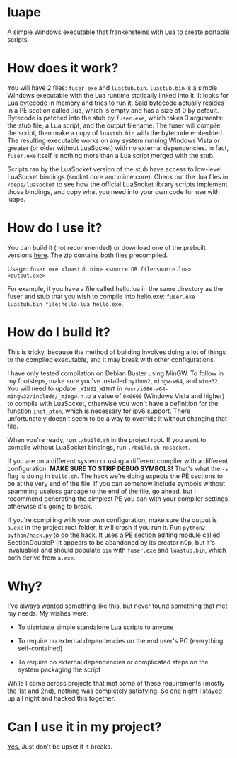 # luape

A simple Windows executable that frankensteins with Lua to create portable scripts.

# How does it work?

You will have 2 files: `fuser.exe` and `luastub.bin`. `luastub.bin` is a simple Windows executable with the Lua runtime statically linked into it. It looks for Lua bytecode in memory and tries to run it. Said bytecode actually resides in a PE section called .lua, which is empty and has a size of 0 by default. Bytecode is patched into the stub by `fuser.exe`, which takes 3 arguments: the stub file, a Lua script, and the output filename. The fuser will compile the script, then make a copy of `luastub.bin` with the bytecode embedded. The resulting executable works on any system running Windows Vista or greater (or older without LuaSocket) with no external dependencies. In fact, `fuser.exe` itself is nothing more than a Lua script merged with the stub.

Scripts ran by the LuaSocket version of the stub have access to low-level LuaSocket bindings (socket.core and mime.core). Check out the .lua files in `/deps/luasocket` to see how the official LuaSocket library scripts implement those bindings, and copy what you need into your own code for use with luape.

# How do I use it?

You can build it (not recommended) or download one of the prebuilt versions [here](https://github.com/rosemash/luape/releases/latest). The zip contains both files precompiled.

Usage: `fuser.exe <luastub.bin> <source OR file:source.lua> <output.exe>`

For example, if you have a file called hello.lua in the same directory as the fuser and stub that you wish to compile into hello.exe: `fuser.exe luastub.bin file:hello.lua hello.exe`.

# How do I build it?

This is tricky, because the method of building involves doing a lot of things to the compiled executable, and it may break with other configurations.

I have only tested compilation on Debian Buster using MinGW. To follow in my footsteps, make sure you've installed `python2`, `mingw-w64`, and `wine32`. You will need to update `_WIN32_WINNT` in `/usr/i686-w64-mingw32/include/_mingw.h` to a value of `0x0600` (Windows Vista and higher) to compile with LuaSocket, otherwise you won't have a definition for the function `inet_pton`, which is necessary for ipv6 support. There unfortunately doesn't seem to be a way to override it without changing that file.

When you're ready, run `./build.sh` in the project root. If you want to compile without LuaSocket bindings, run `./build.sh nosocket`.

If you are on a different system or using a different compiler with a different configuration, **MAKE SURE TO STRIP DEBUG SYMBOLS!** That's what the `-s` flag is doing in `build.sh`. The hack we're doing expects the PE sections to be at the very end of the file. If you can somehow include symbols without spamming useless garbage to the end of the file, go ahead, but I recommend generating the simplest PE you can with your compiler settings, otherwise it's going to break.

If you're compiling with your own configuration, make sure the output is `a.exe` in the project root folder. It will crash if you run it. Run `python2 python/hack.py` to do the hack. It uses a PE section editing module called SectionDoubleP (it appears to be abandoned by its creator n0p, but it's invaluable) and should populate `bin` with `fuser.exe` and `luastub.bin`, which both derive from `a.exe`.

# Why?

I've always wanted something like this, but never found something that met my needs. My wishes were:

- To distribute simple standalone Lua scripts to anyone

- To require no external dependencies on the end user's PC (everything self-contained)

- To require no external dependencies or complicated steps on the system packaging the script

While I came across projects that met some of these requirements (mostly the 1st and 2nd), nothing was completely satisfying. So one night I stayed up all night and hacked this together.

# Can I use it in my project?

[Yes.](https://github.com/rosemash/luape/blob/master/LICENSE) Just don't be upset if it breaks.

